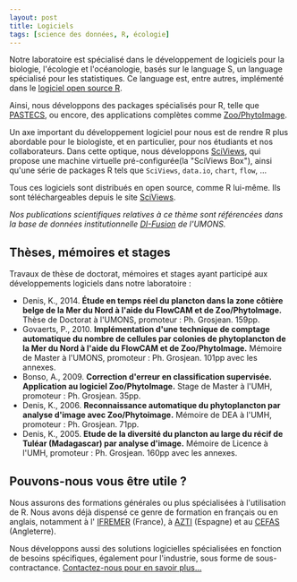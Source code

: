```yaml
---
layout: post
title: Logiciels
tags: [science des données, R, écologie]
---
```


Notre laboratoire est spécialisé dans le développement de logiciels pour la biologie, l'écologie et l'océanologie, basés sur le language S, un language spécialisé pour les statistiques. Ce language est, entre autres, implémenté dans le [logiciel open source R](https://www.r-project.org).

Ainsi, nous développons des packages spécialisés pour R, telle que [PASTECS](https://CRAN.R-project.org/package=pastecs), ou encore, des applications complètes comme [Zoo/PhytoImage](http://www.sciviews.org/zooimage/).

Un axe important du développement logiciel pour nous est de rendre R plus abordable pour le biologiste, et en particulier, pour nos étudiants et nos collaborateurs. Dans cette optique, nous développons [SciViews](http://www.sciviews.org/), qui propose une machine virtuelle pré-configurée(la "SciViews Box"), ainsi qu'une série de packages R tels que `SciViews`, `data.io`, `chart`, `flow`, ...

Tous ces logiciels sont distribués en open source, comme R lui-même. Ils sont téléchargeables depuis le site [SciViews](http://www.sciviews.org/).

*Nos publications scientifiques relatives à ce thème sont référencées dans la base de données institutionnelle [DI-Fusion](https://sharepoint1.umons.ac.be/FR/UNIVERSITE/FACULTES/FS/SERVICES/INSTITUT_BIO/ECOLOGIE_NUMERIQUE_MILIEUX_AQUATIQUES/Pages/Publications.aspx) de l'UMONS.*


## Thèses, mémoires et stages

Travaux de thèse de doctorat, mémoires et stages ayant participé aux développements logiciels dans notre laboratoire :

- Denis, K., 2014. **Étude en temps réel du plancton dans la zone côtière belge de la Mer du Nord à l'aide du FlowCAM et de Zoo/PhytoImage.** Thèse de Doctorat à l'UMONS, promoteur : Ph. Grosjean. 159pp.
- Govaerts, P., 2010. **Implémentation d'une technique de comptage automatique du nombre de cellules par colonies de phytoplancton de la Mer du Nord à l'aide du FlowCAM et de Zoo/PhytoImage.** Mémoire de Master à l'UMONS, promoteur : Ph. Grosjean. 101pp avec les annexes.
- Bonso, A., 2009. **Correction d'erreur en classification supervisée. Application au logiciel Zoo/PhytoImage.** Stage de Master à l'UMH, promoteur : Ph. Grosjean. 35pp.
- Denis, K., 2006. **Reconnaissance automatique du phytoplancton par analyse d'image avec Zoo/Phytoimage.** Mémoire de DEA à l'UMH, promoteur : Ph. Grosjean. 71pp.
- Denis, K., 2005. **Etude de la diversité du plancton au large du récif de Tuléar (Madagascar) par analyse d'image.** Mémoire de Licence à l'UMH, promoteur : Ph. Grosjean. 160pp avec les annexes.


## Pouvons-nous vous être utile ? 

Nous assurons des formations générales ou plus spécialisées à l'utilisation de R. Nous avons déjà dispensé ce genre de formation en français ou en anglais, notamment à l' [IFREMER](https://wwz.ifremer.fr) (France), à [AZTI](https://www.azti.es) (Espagne) et au [CEFAS](https://www.gov.uk/government/organisations/centre-for-environment-fisheries-and-aquaculture-science) (Angleterre).

Nous développons aussi des solutions logicielles spécialisées en fonction de besoins spécifiques, également pour l'industrie, sous forme de sous-contractance. [Contactez-nous pour en savoir plus...](Philippe.Grosjean@umons.ac.be)
